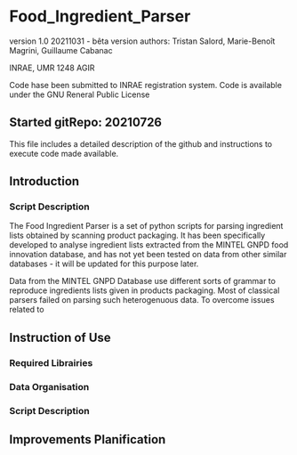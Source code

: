 # Food_Ingredient_Parser
version 1.0 20211031 - bêta version
authors: Tristan Salord, Marie-Benoît Magrini, Guillaume Cabanac

INRAE, UMR 1248 AGIR 

Code hase been submitted to INRAE registration system.
Code is available under the GNU Reneral Public License

## Started gitRepo: 20210726

This file includes a detailed description of the github and instructions to execute code made available.

## Introduction

### Script Description
The Food Ingredient Parser is a set of python scripts for parsing ingredient lists obtained by scanning product packaging. It has been specifically developed to analyse ingredient lists extracted from the MINTEL GNPD food innovation database, and has not yet been tested on data from other similar databases - it will be updated for this purpose later. 

Data from the MINTEL GNPD Database use different sorts of grammar to reproduce ingredients lists given in products packaging. Most of classical parsers failed on parsing such heterogenuous data. To overcome issues related to 


## Instruction of Use

### Required Librairies

### Data Organisation

### Script Description

## Improvements Planification
